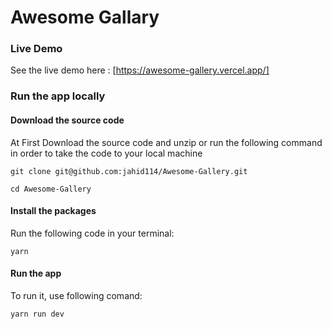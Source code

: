 # Awesome Gallary

### Live Demo
See the live demo here : [https://awesome-gallery.vercel.app/]
### Run the app locally

#### Download the source code
At First Download the source code and unzip or run the following command in order to take the code to your local machine

```
git clone git@github.com:jahid114/Awesome-Gallery.git

cd Awesome-Gallery
```
#### Install the packages

Run the following code in your terminal:
```
yarn
```

#### Run the app

To run it, use following comand:

```
yarn run dev
```

